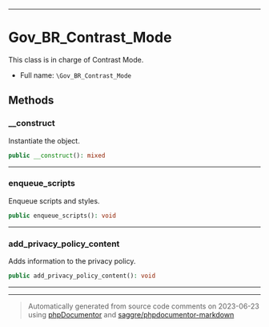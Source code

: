 ***

# Gov_BR_Contrast_Mode

This class is in charge of Contrast Mode.



* Full name: `\Gov_BR_Contrast_Mode`




## Methods


### __construct

Instantiate the object.

```php
public __construct(): mixed
```











***

### enqueue_scripts

Enqueue scripts and styles.

```php
public enqueue_scripts(): void
```











***

### add_privacy_policy_content

Adds information to the privacy policy.

```php
public add_privacy_policy_content(): void
```











***


***
> Automatically generated from source code comments on 2023-06-23 using [phpDocumentor](http://www.phpdoc.org/) and [saggre/phpdocumentor-markdown](https://github.com/Saggre/phpDocumentor-markdown)
